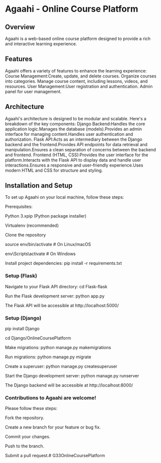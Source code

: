 # Agaahi - Online Course Platform

## Overview
Agaahi is a web-based online course platform designed to provide a rich and interactive learning experience. 

## Features
Agaahi offers a variety of features to enhance the learning experience:
Course Management:Create, update, and delete courses.
Organize courses into categories.
Manage course content, including lessons, videos, and resources.
User Management:User registration and authentication.
Admin panel for user management.

## Architecture
Agaahi's architecture is designed to be modular and scalable. Here's a breakdown of the key components:
Django Backend:Handles the core application logic.Manages the database (models).Provides an admin interface for managing content.Handles user authentication and authorization.
Flask API:Acts as an intermediary between the Django backend and the frontend.Provides API endpoints for data retrieval and manipulation.Ensures a clean separation of concerns between the backend and frontend.
Frontend (HTML, CSS):Provides the user interface for the platform.Interacts with the Flask API to display data and handle user interactions.Ensures a responsive and user-friendly experience.Uses modern HTML and CSS for structure and styling.


## **Installation and Setup**

To set up Agaahi on your local machine, follow these steps:

Prerequisites:

Python 3.xpip (Python package installer)

Virtualenv (recommended)

Clone the repository

source env/bin/activate  # On Linux/macOS

env\Scripts\activate  # On Windows

Install project dependencies: pip install -r requirements.txt 


### **Setup (Flask)**
Navigate to your Flask API directory: cd Flask-flask

Run the Flask development server: python app.py

The Flask API will be accessible at http://localhost:5000/


### **Setup (Django)**
pip install Django

cd Django/OnlineCoursePlatform

Make migrations: python manage.py makemigrations

Run migrations: python manage.py migrate

Create a superuser: python manage.py createsuperuser

Start the Django development server: python manage.py runserver

The Django backend will be accessible at http://localhost:8000/



### Contributions to Agaahi are welcome! 

 Please follow these steps:
 
 Fork the repository.
 
 Create a new branch for your feature or bug fix.
 
 Commit your changes.
 
 Push to the branch.
 
 Submit a pull request.# G33OnlineCoursePlatform
